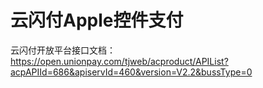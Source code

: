 #  云闪付Apple控件支付


云闪付开放平台接口文档： https://open.unionpay.com/tjweb/acproduct/APIList?acpAPIId=686&apiservId=460&version=V2.2&bussType=0

 